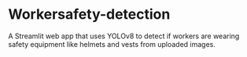 # Workersafety-detection
A Streamlit web app that uses YOLOv8 to detect if workers are wearing safety equipment like helmets and vests from uploaded images.
